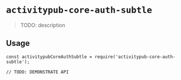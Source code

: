 # `activitypub-core-auth-subtle`

> TODO: description

## Usage

```
const activitypubCoreAuthSubtle = require('activitypub-core-auth-subtle');

// TODO: DEMONSTRATE API
```
